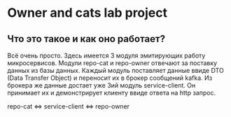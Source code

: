 # Owner and cats lab project
## Что это такое и как оно работает?

Всё очень просто. Здесь имеется 3 модуля эмитирующих работу микросервисов. Модули repo-cat и repo-owner отвечают за поставку данных из базы данных. Каждый модуль поставляет данные ввиде DTO (Data Transfer Object) и переносит их в брокер сообщений kafka. Из брокера же данные достает уже 3ий модуль service-client. Он принимает их и демонстрирует клиенту ввиде ответа на http запрос.

repo-cat <=> service-client <=> repo-owner
